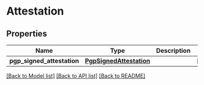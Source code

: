 # Attestation

## Properties
Name | Type | Description | Notes
------------ | ------------- | ------------- | -------------
**pgp_signed_attestation** | [**PgpSignedAttestation**](PgpSignedAttestation.md) |  | [optional] 

[[Back to Model list]](../README.md#documentation-for-models) [[Back to API list]](../README.md#documentation-for-api-endpoints) [[Back to README]](../README.md)


